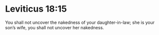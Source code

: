 # Leviticus 18:15

You shall not uncover the nakedness of your daughter-in-law; she is your son’s wife, you shall not uncover her nakedness.
